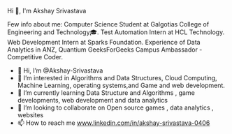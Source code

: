 Hi 👋, I'm Akshay Srivastava 

Few info about me:
Computer Science Student at Galgotias College of Engineering and Technology🎓.
Test Automation Intern at HCL Technology.
Web Development Intern at Sparks Foundation.
Experience of Data Analytics in ANZ, Quantium
GeeksForGeeks Campus Ambassador - Competitive Coder.

- 👋 Hi, I’m @Akshay-Srivastava
- 👀 I’m interested in Algorithms and Data Structures, Cloud Computing, Machine Learning, operating systems,and Game and web development.
- 🌱 I’m currently learning Data Structure and Algorithms , game developments, web development and data analytics
- 💞️ I’m looking to collaborate on Open source games , data analytics , websites 
- 📫 How to reach me www.linkedin.com/in/akshay-srivastava-0406

<!---
Akshay-Srivastava/Akshay-Srivastava is a ✨ special ✨ repository because its `README.md` (this file) appears on your GitHub profile.
You can click the Preview link to take a look at your changes.
--->
